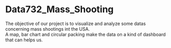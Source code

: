 # Data732_Mass_Shooting  

The objective of our project is to visualize and analyze some datas concerning mass shootings int the USA.  
A map, bar chart and circular packing make the data on a kind of dashboard that can helps us.  

